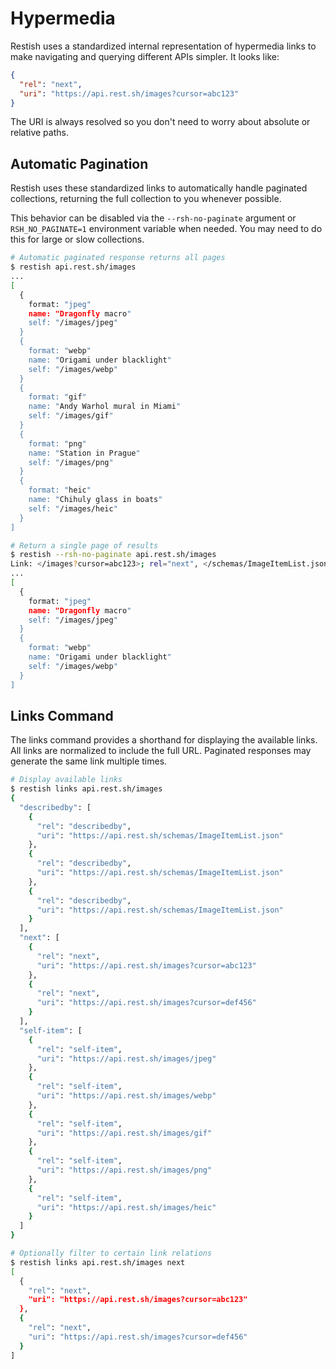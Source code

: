 # Hypermedia

Restish uses a standardized internal representation of hypermedia links to make navigating and querying different APIs simpler. It looks like:

```json
{
  "rel": "next",
  "uri": "https://api.rest.sh/images?cursor=abc123"
}
```

The URI is always resolved so you don't need to worry about absolute or relative paths.

## Automatic Pagination

Restish uses these standardized links to automatically handle paginated collections, returning the full collection to you whenever possible.

This behavior can be disabled via the `--rsh-no-paginate` argument or `RSH_NO_PAGINATE=1` environment variable when needed. You may need to do this for large or slow collections.

```bash
# Automatic paginated response returns all pages
$ restish api.rest.sh/images
...
[
  {
    format: "jpeg"
    name: "Dragonfly macro"
    self: "/images/jpeg"
  }
  {
    format: "webp"
    name: "Origami under blacklight"
    self: "/images/webp"
  }
  {
    format: "gif"
    name: "Andy Warhol mural in Miami"
    self: "/images/gif"
  }
  {
    format: "png"
    name: "Station in Prague"
    self: "/images/png"
  }
  {
    format: "heic"
    name: "Chihuly glass in boats"
    self: "/images/heic"
  }
]
```

```bash
# Return a single page of results
$ restish --rsh-no-paginate api.rest.sh/images
Link: </images?cursor=abc123>; rel="next", </schemas/ImageItemList.json>; rel="describedby"
...
[
  {
    format: "jpeg"
    name: "Dragonfly macro"
    self: "/images/jpeg"
  }
  {
    format: "webp"
    name: "Origami under blacklight"
    self: "/images/webp"
  }
]
```

## Links Command

The links command provides a shorthand for displaying the available links. All links are normalized to include the full URL. Paginated responses may generate the same link multiple times.

```bash
# Display available links
$ restish links api.rest.sh/images
{
  "describedby": [
    {
      "rel": "describedby",
      "uri": "https://api.rest.sh/schemas/ImageItemList.json"
    },
    {
      "rel": "describedby",
      "uri": "https://api.rest.sh/schemas/ImageItemList.json"
    },
    {
      "rel": "describedby",
      "uri": "https://api.rest.sh/schemas/ImageItemList.json"
    }
  ],
  "next": [
    {
      "rel": "next",
      "uri": "https://api.rest.sh/images?cursor=abc123"
    },
    {
      "rel": "next",
      "uri": "https://api.rest.sh/images?cursor=def456"
    }
  ],
  "self-item": [
    {
      "rel": "self-item",
      "uri": "https://api.rest.sh/images/jpeg"
    },
    {
      "rel": "self-item",
      "uri": "https://api.rest.sh/images/webp"
    },
    {
      "rel": "self-item",
      "uri": "https://api.rest.sh/images/gif"
    },
    {
      "rel": "self-item",
      "uri": "https://api.rest.sh/images/png"
    },
    {
      "rel": "self-item",
      "uri": "https://api.rest.sh/images/heic"
    }
  ]
}
```

```bash
# Optionally filter to certain link relations
$ restish links api.rest.sh/images next
[
  {
    "rel": "next",
    "uri": "https://api.rest.sh/images?cursor=abc123"
  },
  {
    "rel": "next",
    "uri": "https://api.rest.sh/images?cursor=def456"
  }
]
```
